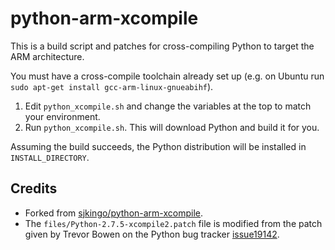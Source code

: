 python-arm-xcompile
===================

This is a build script and patches for cross-compiling Python to target the ARM architecture.

You must have a cross-compile toolchain already set up (e.g. on Ubuntu run `sudo apt-get install gcc-arm-linux-gnueabihf`).

1. Edit `python_xcompile.sh` and change the variables at the top to match your environment.
2. Run `python_xcompile.sh`. This will download Python and build it for you.

Assuming the build succeeds, the Python distribution will be installed in `INSTALL_DIRECTORY`.

Credits
-------

* Forked from [sjkingo/python-arm-xcompile](https://github.com/sjkingo/python-arm-xcompile).
* The `files/Python-2.7.5-xcompile2.patch` file is modified from the patch given by
Trevor Bowen on the Python bug tracker [issue19142](http://bugs.python.org/issue19142).
